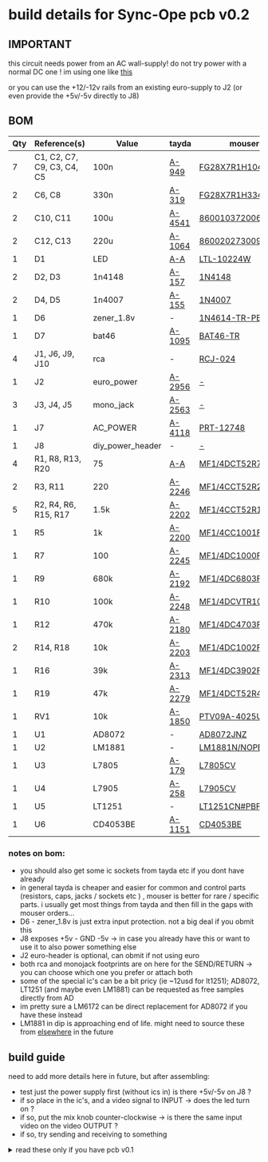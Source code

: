 # build details for Sync-Ope pcb v0.2

## IMPORTANT

this circuit needs power from an AC wall-supply! do not try power with a normal DC one ! im using one like [this](https://www.amazon.de/gp/product/B07CKVBDJV/)

or you can use the +12/-12v rails from an existing euro-supply to J2 (or even provide the +5v/-5v directly to J8)

## BOM

Qty | Reference(s) | Value | tayda | mouser
--- | --- | --- | --- | --- 
7 | C1, C2, C7, C9, C3, C4, C5 | 100n | [A-949](https://www.taydaelectronics.com/catalogsearch/result/?q=A-949) | [FG28X7R1H104KNT00](https://www.mouser.com/Search/Refine?Keyword=FG28X7R1H104KNT00) 
2 | C6, C8 | 330n | [A-319](https://www.taydaelectronics.com/catalogsearch/result/?q=A-319) | [FG28X7R1H334KRT00](https://www.mouser.com/Search/Refine?Keyword=FG28X7R1H334KRT00) 
2 | C10, C11 | 100u | [A-4541](https://www.taydaelectronics.com/catalogsearch/result/?q=A-4541) | [860010372006](https://www.mouser.com/Search/Refine?Keyword=860010372006) 
2 | C12, C13 | 220u | [A-1064](https://www.taydaelectronics.com/catalogsearch/result/?q=A-1064) | [860020273009](https://www.mouser.com/Search/Refine?Keyword=860020273009) 
1 | D1 | LED | [A-A](https://www.taydaelectronics.com/catalogsearch/result/?q=A-A-261) | [LTL-10224W](https://www.mouser.com/Search/Refine?Keyword=LTL-10224W) 
2 | D2, D3 | 1n4148 | [A-157](https://www.taydaelectronics.com/catalogsearch/result/?q=A-157) | [1N4148](https://www.mouser.com/Search/Refine?Keyword=1N4148) 
2 | D4, D5 | 1n4007 | [A-155](https://www.taydaelectronics.com/catalogsearch/result/?q=A-155) | [1N4007](https://www.mouser.com/Search/Refine?Keyword=1N4007) 
1 | D6 | zener_1.8v | - | [1N4614-TR-PBFREE](https://www.mouser.com/Search/Refine?Keyword=1N4614-TR-PBFREE) 
1 | D7 | bat46 | [A-1095](https://www.taydaelectronics.com/catalogsearch/result/?q=A-1095) | [BAT46-TR](https://www.mouser.com/Search/Refine?Keyword=BAT46-TR) 
4 | J1, J6, J9, J10 | rca | - | [RCJ-024](https://www.mouser.com/Search/Refine?Keyword=RCJ-024) 
1 | J2 | euro_power | [A-2956](https://www.taydaelectronics.com/catalogsearch/result/?q=A-2956) | [-](https://www.mouser.com/Search/Refine?Keyword=-) 
3 | J3, J4, J5 | mono_jack | [A-2563](https://www.taydaelectronics.com/catalogsearch/result/?q=A-2563) | [-](https://www.mouser.com/Search/Refine?Keyword=-) 
1 | J7 | AC_POWER | [A-4118](https://www.taydaelectronics.com/catalogsearch/result/?q=A-4118) | [PRT-12748](https://www.mouser.com/Search/Refine?Keyword=PRT-12748) 
1 | J8 | diy_power_header | - | [-](https://www.mouser.com/Search/Refine?Keyword=-) 
4 | R1, R8, R13, R20 | 75 | [A-A](https://www.taydaelectronics.com/catalogsearch/result/?q=A-A-2193) | [MF1/4DCT52R75R0F](https://www.mouser.com/Search/Refine?Keyword=MF1/4DCT52R75R0F) 
2 | R3, R11 | 220 | [A-2246](https://www.taydaelectronics.com/catalogsearch/result/?q=A-2246) | [MF1/4CCT52R2200F](https://www.mouser.com/Search/Refine?Keyword=MF1/4CCT52R2200F) 
5 | R2, R4, R6, R15, R17 | 1.5k | [A-2202](https://www.taydaelectronics.com/catalogsearch/result/?q=A-2202) | [MF1/4CCT52R1501F](https://www.mouser.com/Search/Refine?Keyword=MF1/4CCT52R1501F) 
1 | R5 | 1k | [A-2200](https://www.taydaelectronics.com/catalogsearch/result/?q=A-2200) | [MF1/4CC1001F](https://www.mouser.com/Search/Refine?Keyword=MF1/4CC1001F) 
1 | R7 | 100 | [A-2245](https://www.taydaelectronics.com/catalogsearch/result/?q=A-2245) | [MF1/4DC1000F](https://www.mouser.com/Search/Refine?Keyword=MF1/4DC1000F) 
1 | R9 | 680k | [A-2192](https://www.taydaelectronics.com/catalogsearch/result/?q=A-2192) | [MF1/4DC6803F](https://www.mouser.com/Search/Refine?Keyword=MF1/4DC6803F) 
1 | R10 | 100k | [A-2248](https://www.taydaelectronics.com/catalogsearch/result/?q=A-2248) | [MF1/4DCVTR1003F](https://www.mouser.com/Search/Refine?Keyword=MF1/4DCVTR1003F) 
1 | R12 | 470k | [A-2180](https://www.taydaelectronics.com/catalogsearch/result/?q=A-2180) | [MF1/4DC4703F](https://www.mouser.com/Search/Refine?Keyword=MF1/4DC4703F) 
2 | R14, R18 | 10k | [A-2203](https://www.taydaelectronics.com/catalogsearch/result/?q=A-2203) | [MF1/4DC1002F](https://www.mouser.com/Search/Refine?Keyword=MF1/4DC1002F) 
1 | R16 | 39k | [A-2313](https://www.taydaelectronics.com/catalogsearch/result/?q=A-2313) | [MF1/4DC3902F](https://www.mouser.com/Search/Refine?Keyword=MF1/4DC3902F) 
1 | R19 | 47k | [A-2279](https://www.taydaelectronics.com/catalogsearch/result/?q=A-2279) | [MF1/4DCT52R4702F](https://www.mouser.com/Search/Refine?Keyword=MF1/4DCT52R4702F) 
1 | RV1 | 10k | [A-1850](https://www.taydaelectronics.com/catalogsearch/result/?q=A-1850) | [PTV09A-4025U-B103](https://www.mouser.com/Search/Refine?Keyword=PTV09A-4025U-B103) 
1 | U1 | AD8072 | - | [AD8072JNZ](https://www.mouser.com/Search/Refine?Keyword=AD8072JNZ) 
1 | U2 | LM1881 | - | [LM1881N/NOPB](https://www.mouser.com/Search/Refine?Keyword=LM1881N/NOPB) 
1 | U3 | L7805 | [A-179](https://www.taydaelectronics.com/catalogsearch/result/?q=A-179) | [L7805CV](https://www.mouser.com/Search/Refine?Keyword=L7805CV) 
1 | U4 | L7905 | [A-258](https://www.taydaelectronics.com/catalogsearch/result/?q=A-258) | [L7905CV](https://www.mouser.com/Search/Refine?Keyword=L7905CV) 
1 | U5 | LT1251 | - | [LT1251CN#PBF](https://www.mouser.com/Search/Refine?Keyword=LT1251CN#PBF) 
1 | U6 | CD4053BE | [A-1151](https://www.taydaelectronics.com/catalogsearch/result/?q=A-1151) | [CD4053BE](https://www.mouser.com/Search/Refine?Keyword=CD4053BE) 

### notes on bom:

- you should also get some ic sockets from tayda etc if you dont have already
- in general tayda is cheaper and easier for common and control parts (resistors, caps, jacks / sockets etc ) , mouser is better for rare / specific parts. i usually get most things from tayda and then fill in the gaps with mouser orders...
- D6 - zener_1.8v is just extra input protection. not a big deal if you obmit this
- J8 exposes +5v - GND -5v -> in case you already have this or want to use it to also power something else
- J2 euro-header is optional, can obmit if not using euro
- both rca and monojack footprints are on here for the SEND/RETURN -> you can choose which one you prefer or attach both
- some of the special ic's can be a bit pricy (ie ~12usd for lt1251); AD8072, LT1251 (and maybe even LM1881) can be requested as free samples directly from AD
- im pretty sure a LM6172 can be direct replacement for AD8072 if you have these instead
- LM1881 in dip is approaching end of life. might need to source these from [elsewhere](https://www.utsource.net/itm/p/11195174.html) in the future

## build guide

need to add more details here in future, but after assembling:

- test just the power supply first (without ics in) is there +5v/-5v on J8 ?
- if so place in the ic's, and a video signal to INPUT -> does the led turn on ?
- if so, put the mix knob counter-clockwise -> is there the same input video on the video OUTPUT ?
- if so, try sending and receiving to something

<details>
<summary>read these only if you have pcb v0.1</summary>
  
- the power regulators footprint are backwards this revision they need to be placed with the back (metal) facing up
- the rca jacks outer ring for video input and video output is not connected to groundyou will need to solder small jumpers from these to a nearby ground pin (eg cap/resistor directly below)
</details>
